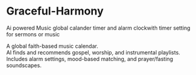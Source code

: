 # Graceful-Harmony
Ai powered Music global calander timer and alarm clockwith timer setting for sermons or music

A global faith-based music calendar.  
AI finds and recommends gospel, worship, and instrumental playlists.  
Includes alarm settings, mood-based matching, and prayer/fasting soundscapes.
